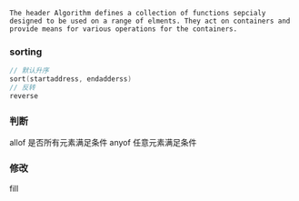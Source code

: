 ```text
The header Algorithm defines a collection of functions sepcialy designed to be used on a range of elments. They act on containers and provide means for various operations for the containers.
```


### sorting

```cpp
// 默认升序
sort(startaddress, endadderss)
// 反转
reverse

```

### 判断
allof 是否所有元素满足条件
anyof  任意元素满足条件

### 修改

fill


